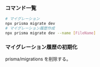 ### コマンド一覧

```sh
# マイグレーション
npx prisma migrate dev
# マイグレーション履歴作成
npx prisma migrate dev --name [FileName]
```

### マイグレーション履歴の初期化

prisma/migrations を削除する。
